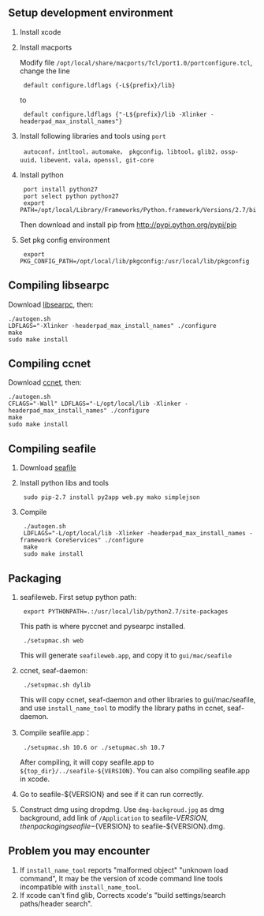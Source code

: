 Setup development environment
-----------------------------

1. Install xcode
2. Install macports

	Modify file `/opt/local/share/macports/Tcl/port1.0/portconfigure.tcl`, change the line

	    default configure.ldflags {-L${prefix}/lib}

	to
    
        default configure.ldflags {"-L${prefix}/lib -Xlinker -headerpad_max_install_names"}

3. Install following libraries and tools using `port`

	    autoconf，intltool，automake， pkgconfig，libtool，glib2，ossp-uuid，libevent，vala，openssl, git-core

4. Install python

	    port install python27
        port select python python27
        export PATH=/opt/local/Library/Frameworks/Python.framework/Versions/2.7/bin:$PATH

    Then download and install pip from http://pypi.python.org/pypi/pip

5. Set pkg config environment

	    export PKG_CONFIG_PATH=/opt/local/lib/pkgconfig:/usr/local/lib/pkgconfig


Compiling libsearpc
------------------

Download [libsearpc](https://github.com/haiwen/libsearpc), then:

    ./autogen.sh
    LDFLAGS="-Xlinker -headerpad_max_install_names" ./configure
    make
    sudo make install


Compiling ccnet
---------------

Download [ccnet](https://github.com/haiwen/ccnet), then:
    
    ./autogen.sh
    CFLAGS="-Wall" LDFLAGS="-L/opt/local/lib -Xlinker -headerpad_max_install_names" ./configure
    make
    sudo make install


Compiling seafile
-----------------

1. Download [seafile](https://github.com/haiwen/seafile)
2. Install python libs and tools

	    sudo pip-2.7 install py2app web.py mako simplejson
        
3. Compile

        ./autogen.sh
        LDFLAGS="-L/opt/local/lib -Xlinker -headerpad_max_install_names -framework CoreServices" ./configure
        make
        sudo make install
    

Packaging
---------

1. seafileweb. First setup python path:

	    export PYTHONPATH=.:/usr/local/lib/python2.7/site-packages
        
	This path is where pyccnet and pysearpc installed.

        ./setupmac.sh web

    This will generate `seafileweb.app`, and copy it to `gui/mac/seafile`

2. ccnet, seaf-daemon:

        ./setupmac.sh dylib

    This will copy ccnet, seaf-daemon and other libraries to gui/mac/seafile, and use `install_name_tool` to modify the library paths in ccnet, seaf-daemon.

3. Compile seafile.app：

	    ./setupmac.sh 10.6 or ./setupmac.sh 10.7

    After compiling, it will copy seafile.app to `${top_dir}/../seafile-${VERSION}`. You can also compiling seafile.app in xcode.

4. Go to seafile-${VERSION} and see if it can run correctly.

5. Construct dmg using dropdmg. Use `dmg-backgroud.jpg` as dmg background, add link of `/Application` to seafile-${VERSION}, then packaging seafile-${VERSION} to seafile-${VERSION}.dmg.

Problem you may encounter
-------------------------
	
1. If `install_name_tool` reports "malformed object" "unknown load command", It may be the version of xcode command line tools incompatible with `install_name_tool`.
2. If xcode can't find glib, Corrects xcode's "build settings/search paths/header search".